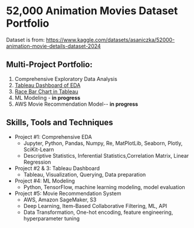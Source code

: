 # 52,000 Animation Movies Dataset Portfolio

Dataset is from: https://www.kaggle.com/datasets/asaniczka/52000-animation-movie-details-dataset-2024

## Multi-Project Portfolio:
  1. Comprehensive Exploratory Data Analysis
  2. [Tableau Dashboard of EDA](https://us-west-2b.online.tableau.com/t/corgifuzz/views/Dashboard/Dashboard2?:origin=card_share_link&:embed=n)
  3. [Race Bar Chart in Tableau](https://us-west-2b.online.tableau.com/t/corgifuzz/views/RaceBarChart/Dashboard1?:origin=card_share_link&:embed=n)
  4.  ML Modeling - **in progress**
  5.  AWS Movie Recommendation Model-- **in progress**


## Skills, Tools and Techniques
+ Project #1: Comprehensive EDA
    * Jupyter, Python, Pandas, Numpy, Re, MatPlotLib, Seaborn, Plotly, SciKit-Learn
    * Descriptive Statistics, Inferential Statistics,Correlation Matrix, Linear Regression
+ Project #2 & 3: Tableau Dashboard
    * Tableau, Visualization, Querying, Data preparation
+ Project #4: ML Modeling
    * Python, TensorFlow, machine learning modeling, model evaluation
+ Project #5: Movie Recommendation System
    * AWS, Amazon SageMaker, S3
    * Deep Learning, Item-Based Collaborative Filtering, ML, API
    * Data Transformation, One-hot encoding, feature engineering, hyperparameter tuning
        
  
